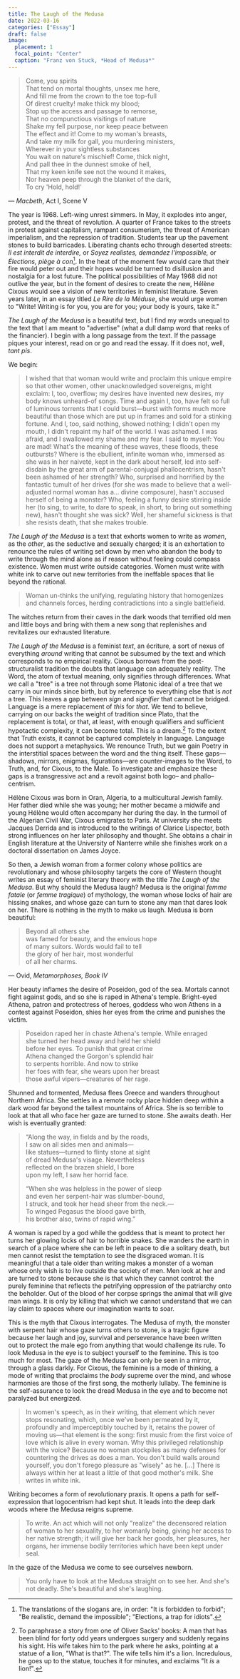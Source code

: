 ```yaml
---
title: The Laugh of the Medusa
date: 2022-03-16
categories: ["Essay"]
draft: false
image:
  placement: 1
  focal_point: "Center"
  caption: "Franz von Stuck, *Head of Medusa*"
---
```

>Come, you spirits  
That tend on mortal thoughts, unsex me here,  
And fill me from the crown to the toe top-full  
Of direst cruelty! make thick my blood;  
Stop up the access and passage to remorse,  
That no compunctious visitings of nature  
Shake my fell purpose, nor keep peace between  
The effect and it! Come to my woman's breasts,  
And take my milk for gall, you murdering ministers,  
Wherever in your sightless substances  
You wait on nature's mischief! Come, thick night,  
And pall thee in the dunnest smoke of hell,  
That my keen knife see not the wound it makes,  
Nor heaven peep through the blanket of the dark,  
To cry 'Hold, hold!'

— *Macbeth*, Act I, Scene V

The year is 1968. Left-wing unrest simmers. In May, it explodes into anger,
protest, and the threat of revolution. A quarter of France takes to the streets
in protest against capitalism, rampant consumerism, the threat of American
imperialism, and the repression of tradition. Students tear up the pavement
stones to build barricades. Liberating chants echo through deserted streets:
*Il est interdit de interdire,* or *Soyez realistes, demandez l'impossible,* or
*Élections, piège à con*[^1]. In the heat of the moment few would care that
their fire would peter out and their hopes would be turned to disillusion and
nostalgia for a lost future. The political possibilities of May 1968 did not
outlive the year, but in the foment of desires to create the new, Hélène Cixous
would see a vision of new territories in feminist literature. Seven years
later, in an essay titled *Le Rire de la Méduse*, she would urge women to
"Write! Writing is for you, you are for you; your body is yours, take it." 

*The Laugh of the Medusa* is a beautiful text, but I find my words unequal to
the text that I am meant to "advertise" (what a dull damp word that reeks of
the financier). I begin with a long passage from the text. If the passage
piques your interest, read on or go and read the essay. If it does not, well,
*tant pis*.

We begin:

>I wished that that woman would write and proclaim this unique empire so that
>other women, other unacknowledged sovereigns, might exclaim: I, too, overflow;
>my desires have invented new desires, my body knows unheard-of songs. Time and
>again I, too, have felt so full of luminous torrents that I could burst—burst
>with forms much more beautiful than those which are put up in frames and sold
>for a stinking fortune. And I, too, said nothing, showed nothing; I didn't
>open my mouth, I didn't repaint my half of the world. I was ashamed. I was
>afraid, and I swallowed my shame and my fear. I said to myself: You are mad!
>What's the meaning of these waves, these floods, these outbursts? Where is the
>ebullient, infinite woman who, immersed as she was in her naiveté, kept in the
>dark about herself, led into self-disdain by the great arm of
>parental-conjugal phallocentrism, hasn't been ashamed of her strength? Who,
>surprised and horrified by the fantastic tumult of her drives (for she was
>made to believe that a well-adjusted normal woman has a... divine composure),
>hasn't accused herself of being a monster? Who, feeling a funny desire
>stirring inside her (to sing, to write, to dare to speak, in short, to bring
>out something new), hasn't thought she was sick? Well, her shameful sickness
>is that she resists death, that she makes trouble.

*The Laugh of the Medusa* is a text that exhorts women to write as *women*, as
the *other*, as the seductive and sexually charged; it is an exhortation to
renounce the rules of writing set down by men who abandon the body to write
through the mind alone as if reason without feeling could compass existence.
Women must write outside categories. Women must write with white ink to carve
out new territories from the ineffable spaces that lie beyond the rational.

>Woman un-thinks the unifying, regulating history that homogenizes and channels
>forces, herding contradictions into a single battlefield.

The witches return from their caves in the dark woods that terrified old men
and little boys and bring with them a new song that replenishes and revitalizes
our exhausted literature.

*The Laugh of the Medusa* is a feminist *text*, an écriture, a sort of nexus of
everything *around* writing that cannot be subsumed by the text and which
corresponds to no empirical reality. Cixous borrows from the post-structuralist
tradition the doubts that language can adequately reality. The Word, the atom
of textual meaning, only signifies through differences. What we call a "tree"
is a tree not through some Platonic ideal of a tree that we carry in our minds
since birth, but by reference to everything else that is *not* a tree. This
leaves a gap between *sign* and *signifier* that cannot be bridged. Language is
a mere replacement of *this* for *that*. We tend to believe, carrying on our
backs the weight of tradition since Plato, that the replacement is total, or
that, at least, with enough qualifiers and sufficient hypotactic complexity, it
can become total. This is a dream.[^2] To the extent that Truth exists, it
cannot be captured completely in language. Language does not support a
metaphysics. We renounce Truth, but we gain Poetry in the interstitial spaces
between the word and the thing itself. These gaps—shadows, mirrors, enigmas,
figurations—are counter-images to the Word, to Truth, and, for Cixous, to the
Male. To investigate and emphasize these gaps is a transgressive act and a
revolt against both logo– and phallo–centrism. 

Hélène Cixous was born in Oran, Algeria, to a multicultural Jewish family. Her
father died while she was young; her mother became a midwife and young Hélène
would often accompany her during the day. In the turmoil of the Algerian Civil
War, Cixous emigrates to Paris. At university she meets Jacques Derrida and
is introduced to the writings of Clarice Lispector, both strong influences
on her later philosophy and thought. She obtains a chair in English literature
at the University of Nanterre while she finishes work on a doctoral
dissertation on James Joyce.

So then, a Jewish woman from a former colony whose politics are revolutionary
and whose philosophy targets the core of Western thought writes an essay of
feminist literary theory with the title *The Laugh of the Medusa*. But why
should the Medusa laugh? Medusa is the original *femme fatale* (or *femme
tragique*) of mythology, the woman whose locks of hair are hissing snakes, and
whose gaze can turn to stone any man that dares look on her. There is nothing
in the myth to make us laugh. Medusa is born beautiful:

>Beyond all others she  
was famed for beauty, and the envious hope  
of many suitors. Words would fail to tell  
the glory of her hair, most wonderful  
of all her charms.

— Ovid, *Metamorphoses, Book IV*

Her beauty inflames the desire of Poseidon, god of the sea. Mortals cannot
fight against gods, and so she is raped in Athena's temple. Bright-eyed Athena,
patron and protectress of heroes, goddess who won Athens in a contest against
Poseidon, shies her eyes from the crime and punishes the victim.

>Poseidon raped her
>in chaste Athena's temple. While enraged  
>she turned her head away and held her shield  
>before her eyes. To punish that great crime  
>Athena changed the Gorgon's splendid hair  
>to serpents horrible. And now to strike  
>her foes with fear, she wears upon her breast  
>those awful vipers—creatures of her rage.

Shunned and tormented, Medusa flees Greece and wanders throughout Northern
Africa. She settles in a remote rocky place hidden deep within a dark wood far
beyond the tallest mountains of Africa. She is so terrible to look at that all
who face her gaze are turned to stone. She awaits death. Her wish is eventually
granted:

>“Along the way, in fields and by the roads,  
>I saw on all sides men and animals—  
>like statues—turned to flinty stone at sight  
>of dread Medusa's visage. Nevertheless  
>reflected on the brazen shield, I bore  
>upon my left, I saw her horrid face.  
>
>“When she was helpless in the power of sleep  
>and even her serpent-hair was slumber-bound,  
>I struck, and took her head sheer from the neck.—  
>To winged Pegasus the blood gave birth,  
>his brother also, twins of rapid wing.”

A woman is raped by a god while the goddess that is meant to protect her turns
her glowing locks of hair to horrible snakes. She wanders the earth in search
of a place where she can be left in peace to die a solitary death, but men
cannot resist the temptation to see the disgraced woman. It is meaningful that
a tale older than writing makes a monster of a woman whose only wish is to live
outside the society of men. Men look at her and are turned to stone because she
is that which they cannot control: the purely feminine that reflects the
petrifying oppression of the patriarchy onto the beholder. Out of the blood of
her corpse springs the animal that will give man wings. It is only by killing
that which we cannot understand that we can lay claim to spaces where our
imagination wants to soar.  

This is the myth that Cixous interrogates. The Medusa of myth, the monster with
serpent hair whose gaze turns others to stone, is a tragic figure because her
laugh and joy, survival and perseverance have been written out to protect the
male ego from anything that would challenge its rule. To look Medusa in the eye
is to subject yourself to the feminine. This is too much for most. The gaze of
the Medusa can only be seen in a mirror, through a glass darkly. For Cixous,
the feminine is a mode of thinking, a mode of writing that proclaims the *body*
supreme over the mind, and whose harmonies are those of the first song, the
motherly lullaby. The feminine is the self-assurance to look the dread Medusa
in the eye and to become not paralyzed but energized.

>In women's speech, as in their writing, that element which never stops
>resonating, which, once we've been permeated by it, profoundly and
>imperceptibly touched by it, retains the power of moving us—that element is
>the song: first music from the first voice of love which is alive in every
>woman. Why this privileged relationship with the voice? Because no woman
>stockpiles as many defenses for countering the drives as does a man. You don't
>build walls around yourself, you don't forego pleasure as "wisely" as he.
>[...] There is always within her at least a little of that good mother's milk.
>She writes in white ink.

Writing becomes a form of revolutionary praxis. It opens a path for
self-expression that logocentrism had kept shut. It leads into the deep dark
woods where the Medusa reigns supreme.

>To write. An act which will not only "realize" the decensored relation of
>woman to her sexuality, to her womanly being, giving her access to her native
>strength; it will give her back her goods, her pleasures, her organs, her
>immense bodily territories which have been kept under seal.

In the gaze of the Medusa we come to see ourselves newborn.

>You only have to look at the Medusa straight on to see her. And she's not
>deadly. She's beautiful and she's laughing.

[^1]: The translations of the slogans are, in order: "It is forbidden to
forbid"; "Be realistic, demand the impossible"; "Elections, a trap for idiots".
[^2]: To paraphrase a story from one of Oliver Sacks' books: A man that has
been blind for forty odd years undergoes surgery and suddenly regains his
sight. His wife takes him to the park where he asks, pointing at a statue of a
lion, "What is that?". The wife tells him it's a lion. Incredulous, he goes up
to the statue, touches it for minutes, and exclaims "It *is* a lion!".
